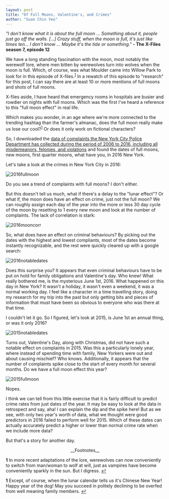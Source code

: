 ```yaml
---
layout: post
title: "Of Full Moons, Valentine's, and Crimes"
author: "Suan Chin Yeo"
---
```


_"I don't know what it is about the full moon ... Something about it, people just go off the walls. [...] Crazy stuff, when the moon is full, it's just like times ten... I don't know ... Maybe it's the tide or something."_ **- The X-Files season 7, episode 12**

We have a long standing fascination with the moon, most notably the werewolf lore, where men bitten by werewolves turn into wolves when the moon is full. Which, of course, was what Moulder came into Willow Park to look for in this episode of X-files.<sup id="a1">[1](#f1)</sup> In a rewatch of this episode to "research" for this post, I can say there are at least 10 or more mentions of full moons and shots of full moons. 

X-files aside, I have heard that emergency rooms in hospitals are busier and rowdier on nights with full moons. Which was the first I've heard a reference to this "full moon effect" in real life.

Which makes you wonder, in an age where we're more connected to the trending hashtag than the farmer's almanac, does the full moon really make us lose our cool?<sup id="a2">[1](#f2)</sup> Or does it only work on fictional characters?

So, I downloaded the [data of complaints the New York City Police Department has collected during the period of 2006 to 2016, including all misdemeanors, felonies, and violations](https://catalog.data.gov/dataset/nypd-complaint-data-historic) and found the dates of full moons, new moons, first quarter moons, what have you, in 2016 New York. 

Let's take a look at the crimes in New York City in 2016:

![2016fullmoon](https://suanchinyeo.github.io/assets/2016fullmoon.png)

Do you see a trend of complaints with full moons? I don't either.

But this doesn't tell us much, what if there's a delay to the "lunar effect"? Or what if, the moon does have an effect on crime, just not the full moon? We can roughly assign each day of the year into the more or less 30 day cycle of the moon by resetting to 1 every new moon and look at the number of complaints. The lack of correlation is stark:

![2016mooncorr](https://suanchinyeo.github.io/assets/2016mooncorr.png)

So, what does have an effect on criminal behaviours? By picking out the dates with the highest and lowest compliants, most of the dates become instantly recognizable, and the rest were quickly cleared up with a google search:

![2016notabledates](https://suanchinyeo.github.io/assets/2016notabledates.png)

Does this surprise you? It appears that even criminal behaviours have to be put on hold for family obligations and Valentine's day. Who knew! What really bothered me, is the mysterious June 1st, 2016. What happened on this day in New York? It wasn't a holiday, it wasn't even a weekend, it was a normal working day. I feel like a character in a time travelling story, doing my research for my trip into the past but only getting bits and pieces of information that must have been so obvious to everyone who was there at that time.

I couldn't let it go. So I figured, let's look at 2015, is June 1st an annual thing, or was it only 2016?

![2015notabledates](https://suanchinyeo.github.io/assets/2015notabledates.png)

Turns out, Valentine's Day, along with Christmas, did not have such a notable effect on complaints in 2015. Was this a particularly lonely year, where instead of spending time with family, New Yorkers were out and about causing mischief? Who knows. Additionally, it appears that the number of complaints spike close to the start of every month for several months. Do we have a full moon effect this year?

![2015fullmoon](https://suanchinyeo.github.io/assets/2015fullmoon.png)

Nopes.

I think we can tell from this little exercise that it is fairly difficult to predict crime rates from just dates of the year. It may be easy to look at the data in retrospect and say, aha! I can explain the dip and the spike here! But as we see, with only two year's worth of data, what we thought were good predictors in 2016 failed to perform well for 2015. Which of these dates can actually accurately predict a higher or lower than normal crime rate when we include more data? 

But that's a story for another day.


<center> __Footnotes__ </center>

<b id="f1">1</b> In more recent adaptations of the lore, werewolves can now conveniently to switch from man/woman to wolf at will, just as vampires have become conveniently sparkly in the sun. But I digress. [↩](#a1)

<b id="f2">1</b> Except, of course, when the lunar calendar tells us it's Chinese New Year! Happy year of the dog! May you succeed in politely declining to be overfed from well meaning family members. [↩](#a2)


